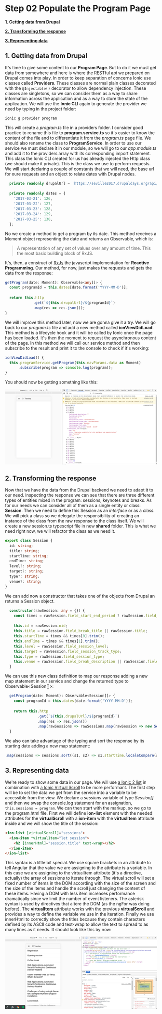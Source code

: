 # Step 02 Populate the Program Page

[**1. Getting data from Drupal**](#1-getting-data-from-drupal)

[**2. Transforming the response**](#2-transforming-the-response)

[**3. Representing data**](#3-representing-data)

## 1. Getting data from Drupal

It's time to give some content to our **Program Page**. But to do it we must get data from somewhere and here is where the RESTful api we prepared on Drupal comes into play.
In order to keep separation of concerns Ionic use classes called **Providers**. These classes are normal plain classes decorated with the ```@Injectable()``` decorator to allow dependency injection. These classes are singletons, so we can consider them as a way to share information across the application and as a way to store the state of the application. 
We will use the **Ionic CLI** again to generate the provider we need by typing in the project folder:
```bash
ionic g provider program
```

This will create a _program.ts_ file in a providers folder. I consider good practice to rename this file to **program.service.ts** so it's easier to know the content of the file and to differentiate it from the _program.ts_ page file. We should also rename the class to **ProgramService**.
In order to use our service we must declare it in our module, so we will go to our _app.module.ts_ and add it to the providers array with its corresponding import statement.
This class the Ionic CLI created for us has already injected the Http class (we should make it private). This is the class we use to perform requests. 
We will start declaring a couple of constants that we will need, the base url for oure requests and an object to relate dates with Drupal nodes.

```typescript
  private readonly drupalUrl = 'https://seville2017.drupaldays.org/api/program';

  private readonly dates = {
    '2017-03-21': 126,
    '2017-03-22': 127,
    '2017-03-23': 128,
    '2017-03-24': 129,
    '2017-03-25': 130,
  };
```

No we create a method to get a program by its date. This method receives a Moment object representing the date and returns an Observable, which is:
> A representation of any set of values over any amount of time. This the most basic building block of RxJS.

It's, then, a construct of [RxJs](http://reactivex.io/rxjs/) the javascript implementation for **Reactive Programming**. 
Our method, for now, just makes the requests and gets the data from the response:

```typescript
getProgram(date: Moment): Observable<any[]> {
  const programId = this.dates[date.format('YYYY-MM-D')];

  return this.http
             .get(`${this.drupalUrl}/${programId}`)
             .map(res => res.json());
}
```

We will improve this method later, now we are gonna give it a try.
We will go back to our _program.ts_ file and add a new method called **ionViewDidLoad**. This method is a lifecycle hook and it will be called by Ionic once the page has been loaded. It's then the moment to request the asynchronous content of the page.
In this method we will call our service method and then subscribe to the result and print it to the console to check if it's working:
```typescript
ionViewDidLoad() {
  this.programService.getProgram(this.navParams.data as Moment)
      .subscribe(program => console.log(program));
}
```

You should now be getting something like this:

![first_request](./images/first_request.png)

## 2. Transforming the response

Now that we have the data from the Drupal backend we need to adapt it to our need. Inspecting the response we can see that there are three different types of entities mixed in the program: sessions, keynotes and breaks. As for our needs we can consider all of them as a single entity or class: **Session**.
Then we need to define this Session as an _interface_ or as a _class_. We will pick a class so we delegate the responsibility of creating an instance of the class from the raw response to the class itself. We will create a new session.ts typescript file in new **shared** folder.
This is what we need right now, we will refactor the class as we need it.

```typescript
export class Session {
  id: string;
  title: string;
  startTime: string;
  endTime: string;
  level?: string;
  target?: string;
  type?: string;
  venue?: string;
}
```

We can add now a constructor that takes one of the objects from Drupal an returns a Session object.

```typescript
  constructor(rawSession: any = {}) {
    const times = rawSession.field_start_end_period ? rawSession.field_start_end_period.split('-') : null;

    this.id = rawSession.nid;
    this.title = rawSession.field_break_title || rawSession.title;
    this.startTime = times && times[0].trim();
    this.endTime = times && times[1].trim();
    this.level = rawSession.field_session_level;
    this.target = rawSession.field_session_track_type;
    this.type = rawSession.field_session_type;
    this.venue = rawSession.field_break_description || rawSession.field_room;
  }
```

We can use this new class definition to map our response adding a new map statement in our service and change the returned type to Observable<Session[]>:
```typescript
  getProgram(date: Moment): Observable<Session[]> {
    const programId = this.dates[date.format('YYYY-MM-D')];

    return this.http
               .get(`${this.drupalUrl}/${programId}`)
               .map(res => res.json())
               .map(rawSessions => rawSessions.map(rawSession => new Session(rawSession)));
  }
```
We also can take advantage of the typing and sort the response by its starting date adding a new map statement:
```typescript
.map(sessions => sessions.sort((s1, s2) => s1.startTime.localeCompare(s2.startTime)))
```

## 3. Representing data

We're ready to show some data in our page. We will use [a Ionic 2 list](http://ionicframework.com/docs/v2/components/#lists) in combination with [a Ionic Virtual Scroll](http://ionicframework.com/docs/v2/api/components/virtual-scroll/VirtualScroll/) to be more performant.
The first step will be to set the data we get from the service into a variable to be accessible from the view. We declare a _sessions_ variable of type _Session[]_ and then we swap the console.log statement for an assignation, ```this.sessions = program```.
We can then start with the markup, so we go to the program.html file. First we will define **ion-list** element  with the needed attributes for the **virtualScroll** with a **ion-item** with the **virtuslItem** attribute inside and we will show the title of the session:

```html
<ion-list [virtualScroll]="sessions">
  <ion-item *virtualItem="let session">
    <h2 [innerHtml]="session.title" text-wrap></h2>  
  </ion-item>
</ion-list>
```

This syntax is a little bit special. We use square brackets in an attribute to tell Angular that the value we are assigning to the attribute is a variable. In this case we are assigning to the virtualItem attribute (it's a directive, actually) the array of sessions to iterate through.
The virtual scroll will set a fixed number of items in the DOM according with the size of the screen and the size of the items and handle the scroll just changing the content of these items. Having a DOM with less item increases performance dramatically since we limit the number of event listeners.
The asterisk syntax is used by directives that altere the DOM (as the ngFor was doing before). The **virtualItem** attribute works with the previous **virtualScroll** and provides a way to define the variable we use in the iteration.
Finally we use innerHtml to correctly show the titles because they contain characters defined by its ASCII code and text-wrap to allow the text to spread to as many lines as it needs.
It should look like this by now:

![basic_list](./images/basic_list.png)


